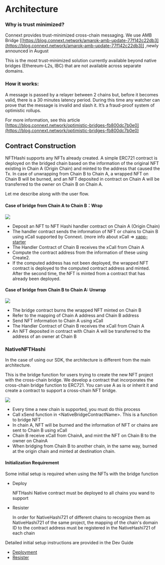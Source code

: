 # Architecture

### Why is trust minimized? <a href="#why-is-trust-minimized" id="why-is-trust-minimized"></a>

Connext provides trust-minimized cross-chain messaging. We use AMB Bridge \[[https://blog.connext.network/amarok-amb-update-77f142c22db3](https://blog.connext.network/amarok-amb-update-77f142c22db3)] ,newly announced in August

This is the most trust-minimized solution currently available beyond native bridges (Ethereum-L2s, IBC) that are not available across separate domains.

### How it works: <a href="#how-it-works" id="how-it-works"></a>

A message is passed by a relayer between 2 chains but, before it becomes valid, there is a 30 minutes latency period. During this time any watcher can prove that the message is invalid and slash it. It’s a fraud-proof system of optimistic rollups.

For more information, see this article\
[https://blog.connext.network/optimistic-bridges-fb800dc7b0e0](https://blog.connext.network/optimistic-bridges-fb800dc7b0e0)

## Contract Construction

NFTHashi supports any NFTs already created. A simple ERC721 contract is deployed on the bridged chain based on the information of the original NFT existing in Chain A (Origin Chain) and minted to the address that caused the Tx. In case of unwrapping from Chain B to Chain A, a wrapped NFT on Chain B will be burned, and an NFT deposited in contract on Chain A will be transferred to the owner on Chain B on Chain A.

Let me describe along with the user flow.

#### Case of bridge from Chain A to Chain B：Wrap

![](<../../.gitbook/assets/Screen Shot 2022-05-25 at 14.44.36.png>)

* Deposit an NFT to NFT Hashi handler contract on Chain A (Origin Chain)
* The handler contract sends the information of NFT or chains to Chain B using xCall supported by Connext. (more info about xCall ⇒ [xapp-starter](https://github.com/connext/xapp-starter)
* The Handler Contract of Chain B receives the xCall from Chain A
* Compute the contract address from the information of these using Create2.
* If the computed address has not been deployed, the wrapped NFT contract is deployed to the computed contract address and minted. After the second time, the NFT is minted from a contract that has already been deployed.

#### Case of bridge from Chain B to Chain A: Unwrap

![](<../../.gitbook/assets/Screen Shot 2022-05-25 at 14.46.09.png>)

* The bridge contract burns the wrapped NFT minted on Chain B
* Refer to the mapping of Chain A address and Chain B address
* Send NFT information to Chain A using xCall
* The Handler Contract of Chain B receives the xCall from Chain A
* An NFT deposited in contract with Chain A will be transferred to the address of an owner at Chain B



### NativeNFTHashi

In the case of using our SDK, the architecture is different from the main architecture.

This is the bridge function for users trying to create the new NFT project with the cross-chain bridge. We develop a contract that incorporates the cross-chain bridge function to ERC721. You can use A as is or inherit it and create a contract to support a cross-chain NFT bridge.

![](<../../.gitbook/assets/Screen Shot 2022-05-25 at 14.51.20.png>)

* Every time a new chain is supported, you must do this process
* Call xSend function in \<NativeBridgeContractName>. This is a function to bridge NFT
* In chain A, NFT will be burned and the information of NFT or chains are sent to Chain B using xCall
* Chain B receive xCall from ChainA, and mint the NFT on Chain B to the owner on ChainA
* When bridging from Chain B to another chain, in the same way, burned at the origin chain and minted at destination chain.

#### Initialization Requirement

Some initial setup is required when using the NFTs with the bridge function

*   Deploy

    NFTHashi Native contract must be deployed to all chains you wand to support
*   Resister

    In order for NativeHashi721 of different chains to recognize them as NativeHashi721 of the same project, the mapping of the chain's domain ID to the contract address must be registered in the NativeHashi721 of each chain

Detailed initial setup instructions are provided in the Dev Guide

* [Deployment](broken-reference)
* [Resister](broken-reference)
